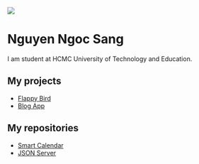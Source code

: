 ![](https://user-images.githubusercontent.com/39142850/67110554-fdea5400-f20d-11e9-834a-d459a612b7b1.gif)

# Nguyen Ngoc Sang

I am student at HCMC University of Technology and Education.

## My projects
  - [Flappy Bird](https://flappy-bird-12.glitch.me/)
  - [Blog App](https://blog-app-nns.vercel.app)

## My repositories
  - [Smart Calendar](https://github.com/ngocsang1201/smart-calendar)
  - [JSON Server](https://github.com/ngocsang1201/json-server)
